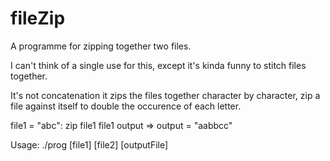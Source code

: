 # fileZip

A programme for zipping together two files.

I can't think of a single use for this, except it's kinda funny to stitch files together.

It's not concatenation it zips the files together character by character, zip a file against itself to double the occurence of each letter.

file1 = "abc": zip file1 file1 output => output = "aabbcc"

Usage: ./prog [file1] [file2] [outputFile]
